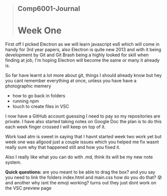 >## **Comp6001-Journal**
># **Week One**

First off I picked Electron as we will learn javascript es6 which will come in handy for 3rd year papers, also Electron is quite new 2013 and with it being development by Git and Git Brash being a highly looked for skill when finding at job, I'm hoping Electron will become the same or many it already is. 

So far have learnt a lot more about git, things I should already know but hey you cant remember everything at once, unless you have have a photographic memery 
* how to go back in folders
* running npm 
* touch to create files in VSC

I now have a GitHub account guessing I need to pay so my repositories are private. I have also started taking notes on Google Doc the plan is to do this each week finger crossed I will keep on top of it. 

Work load atm is sweet in saying that I havnt started week two work yet but week one was allgood just a couple issues which you helped me fix wasnt really sure why that happened still and how you fixed it. 

Also I really like what you can do with .md, think its will be my new note system.

**Quick questions:** are you meant to be able to drag the box? and you say you need to link the folders index.html and main.css how do you do that? :cold_sweat: and another why isnt the emoji working? turns out they just dont work on the VSC preview page